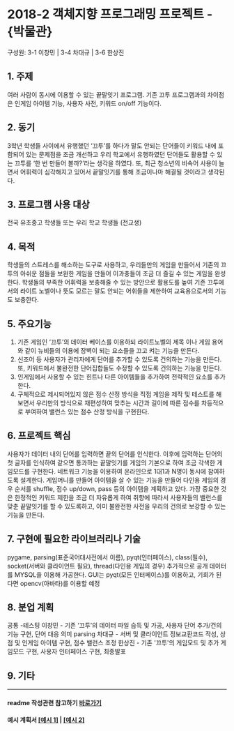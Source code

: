 # 2018-2 객체지향 프로그래밍 프로젝트 - {박물관}
구성원: 3-1 이창민 | 3-4 차대규 | 3-6 한상진

## 1. 주제
여러 사람이 동시에 이용할 수 있는 끝말잇기 프로그램. 기존 끄투 프로그램과의 차이점은 인게임 아이템 기능, 사용자 사전, 키워드 on/off 기능이다.

## 2. 동기
3학년 학생들 사이에서 유행했던 ‘끄투’를 하다가 말도 안되는 단어들이 키워드 내에 포함되어 있는 문제점을 조금 개선하고 우리 학교에서 유행하였던 단어들도 활용할 수 있는 끄투를  ‘한 번 만들어 볼까?’라는 생각을 하였다. 또, 최근 청소년의 비속어 사용이 늘면서 어휘력이 심각해지고 있어서 끝말잇기를 통해 조금이나마 해결될 것이라고 생각된다.

## 3. 프로그램 사용 대상
전국 유초중고 학생들 또는 우리 학교 학생들 (전교생)

## 4. 목적
학생들의 스트레스를 해소하는 도구로 사용하고, 우리들만의 게임을 만들어서 기존의 끄투의 아쉬운 점들을 보완한 게임을 만들어 이과충들이 조금 더 즐길 수 있는 게임을 완성한다. 학생들의 부족한 어휘력을 보충해줄 수 있는 방안으로 활용도를 높여 기존 끄투에서의 라이트 노벨이나 뜻도 모르는 말도 안되는 어휘들을 제한하여 교육용으로서의 기능도 보충한다.


## 5. 주요기능
1. 기존 게임인 ‘끄투’의 데이터 베이스를 이용하되 라이트노벨의 제목 이나 게임 용어와 같이 뉴비들의 이용에 장벽이 되는 요소들을 끄고 켜는 기능을 만든다.
2. 신조어 등 사용자가 관리자에게 단어를 추가할 수 있도록 건의하는 기능을 만든다. 또, 키워드에서 불완전한 단어집합들도 수정할 수 있도록 건의하는 기능을 만든다.
3. 인게임에서 사용할 수 있는 힌트나 다른 아이템들을 추가하여 전략적인 요소를 추가한다.
4. 구체적으로 제시되어있지 않은 점수 산정 방식을 직접 게임을 제작 및 테스트를 해보면서 우리만의 방식으로 재편성하여 맞추는 시간과 길이에 따른 점수를 차등적으로 부여하여 밸런스 있는 점수 산정 방식을 구현한다.

## 6. 프로젝트 핵심
사용자가 데이터 내의 단어를 입력하면 끝의 단어를 인식한다. 이후에 입력하는 단어의 첫 글자를 인식하여 같으면 통과하는 끝말잇기를 게임의 기본으로 하여 조금 각색한 게임모드를 구현한다. 네트워크 기능을 이용하여 온라인으로 1대1과 N명이 동시에 참여하도록 설계한다. 게임머니를 만들어 아이템을 살 수 있는 기능을 만들어 다인용 게임의 경우 순서를 shuffle, 점수 up/down, pass 등의 아이템을 계획하고 있다. 가장 중요한 것은 한정적인 키워드 제한을 조금 더 자유롭게 하여 취향에 따라서 사용자들의 밸런스를 맞춘 끝말잇기를 할 수 있도록하고, 이미 불완전한 사전을 우리의 건의로 보강할 수 있는 기능을 만든다.

## 7. 구현에 필요한 라이브러리나 기술
pygame, parsing(표준국어대사전에서 이름), pyqt(인터페이스), class(필수), socket(서버와 클라이언트 필요), thread(다인용 게임의 경우)
추가적으로 공개 데이터를 MYSQL을 이용해 가공한다. 
GUI는 pyqt(모든 인터페이스)를 이용하고, 기회가 된다면 opencv(아바타)를 이용할 예정

## 8. **분업 계획**
공통 -테스팅 
이창민 - 기존 ‘끄투’의 데이터 파일 습득 및 가공, 사용자 단어 추가/건의 기능 구현, 단어 대응 의미 parsing
차대규 - 서버 및 클라이언트 정보교환코드 작성, 상점 및 인게임 아이템 구현, 점수 밸런스 조정
한상진 - 기존 '끄투'의 게임모드 및 추가 게임모드 구현, 사용자 인터페이스 구현, 최종발표

## 9. 기타
<hr>

#### readme 작성관련 참고하기 [바로가기](https://heropy.blog/2017/09/30/markdown/)

#### 예시 계획서 [[예시 1]](https://docs.google.com/document/d/1hcuGhTtmiTUxuBtr3O6ffrSMahKNhEj33woE02V-84U/edit?usp=sharing) | [[예시 2]](https://docs.google.com/document/d/1FmxTZvmrroOW4uZ34Xfyyk9ejrQNx6gtsB6k7zOvHYE/edit?usp=sharing)
